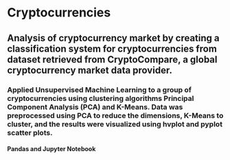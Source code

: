 # Cryptocurrencies
## Analysis of cryptocurrency market by creating a classification system for cryptocurrencies from dataset retrieved from CryptoCompare, a global cryptocurrency market data provider.
### Applied Unsupervised Machine Learning to a group of cryptocurrencies using clustering algorithms Principal Component Analysis (PCA) and K-Means. Data was preprocessed using PCA to reduce the dimensions, K-Means to cluster, and the results were visualized using hvplot and pyplot scatter plots.

#### Pandas and Jupyter Notebook
